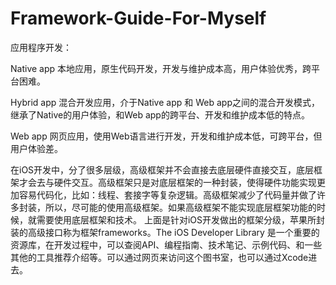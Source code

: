 # Framework-Guide-For-Myself
应用程序开发：  

Native app 本地应用，原生代码开发，开发与维护成本高，用户体验优秀，跨平台困难。 

Hybrid app 混合开发应用，介于Native app 和 Web app之间的混合开发模式，继承了Native的用户体验，和Web app的跨平台、开发和维护成本低的特点。 

Web app 网页应用，使用Web语言进行开发，开发和维护成本低，可跨平台，但用户体验差。

在iOS开发中，分了很多层级，高级框架并不会直接去底层硬件直接交互，底层框架才会去与硬件交互。高级框架只是对底层框架的一种封装，使得硬件功能实现更加容易代码化，比如：线程、套接字等复杂逻辑。高级框架减少了代码量并做了许多封装，所以，尽可能的使用高级框架。如果高级框架不能实现底层框架功能的时候，就需要使用底层框架和技术。  上面是针对iOS开发做出的框架分级，苹果所封装的高级接口称为框架frameworks。The iOS Developer Library 是一个重要的资源库，在开发过程中，可以查阅API、编程指南、技术笔记、示例代码、和一些其他的工具推荐介绍等。可以通过网页来访问这个图书室，也可以通过Xcode进去。
